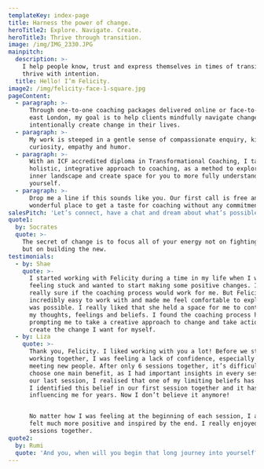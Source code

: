 ```yaml
---
templateKey: index-page
title: Harness the power of change.
heroTitle2: Explore. Navigate. Create.
heroTitle3: Thrive through transition.
image: /img/IMG_2330.JPG
mainpitch:
  description: >-
    I help people know, trust and express themselves in times of transition to
    thrive with intention.
  title: Hello! I’m Felicity.
image2: /img/felicity-face-1-square.jpg
pageContent:
  - paragraph: >-
      Through one-to-one coaching packages delivered online or face-to-face in
      east London, my goal is to help clients mindfully navigate change or
      intentionally create change in their lives.
  - paragraph: >-
      My work is steeped in a gentle sense of compassionate enquiry, kind
      curiosity, empathy and humor.
  - paragraph: >-
      With an ICF accredited diploma in Transformational Coaching, I take a
      holistic, integrative approach to coaching, as a method to explore your
      inner landscape and create space for you to more fully understand
      yourself.
  - paragraph: >-
      Drop me a line if this sounds like you. Our first call is free and a
      wonderful place to get a taste for coaching without any commitment.
salesPitch: 'Let’s connect, have a chat and dream about what’s possible...'
quote1:
  by: Socrates
  quote: >-
    The secret of change is to focus all of your energy not on fighting the old,
    but on building the new.
testimonials:
  - by: Shae
    quote: >-
      I started working with Felicity during a time in my life when I was
      feeling stuck and wanted to start making some positive changes. I wasn’t
      really sure if the coaching process would work for me. But Felicity was
      incredibly easy to work with and made me feel comfortable to explore what
      was possible. I really liked that she held a space for me to contemplate
      my thoughts, feelings and beliefs. I found the coaching process helpful in
      prompting me to take a creative approach to change and take actions to
      create the change I want for myself.
  - by: Liza
    quote: >-
      Thank you, Felicity. I liked working with you a lot! Before we started
      working together, I was feeling a lack of confidence, especially when
      meeting new people. After only 6 sessions together, it’s difficult to 
      choose one main benefit, as I had important insights in every session. In
      our last session, I realised that one of my limiting beliefs has changed.
      I identified this belief in our first session together and it has been
      influencing me for years. Now I don’t believe it anymore!


      No matter how I was feeling at the beginning of each session, I always
      felt much more positive and inspired by the end. I really enjoyed our
      sessions together.
quote2:
  by: Rumi
  quote: 'And you, when will you begin that long journey into yourself?'
---
```


